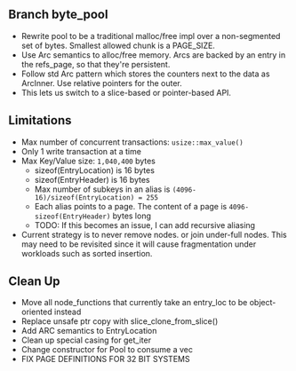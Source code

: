 ## Branch byte_pool
 * Rewrite pool to be a traditional malloc/free impl over a non-segmented set of bytes. Smallest allowed chunk is a PAGE_SIZE.
 * Use Arc semantics to alloc/free memory. Arcs are backed by an entry in the refs_page, so that they're persistent.
  * Follow std Arc pattern which stores the counters next to the data as ArcInner. Use relative pointers for the outer.
 * This lets us switch to a slice-based or pointer-based API.


## Limitations
 * Max number of concurrent transactions: `usize::max_value()`
 * Only 1 write transaction at a time
 * Max Key/Value size: `1,040,400` bytes
   * sizeof(EntryLocation) is 16 bytes
   * sizeof(EntryHeader) is 16 bytes
   * Max number of subkeys in an alias is `(4096-16)/sizeof(EntryLocation) = 255`
   * Each alias points to a page. The content of a page is `4096-sizeof(EntryHeader)` bytes long
   * TODO: If this becomes an issue, I can add recursive aliasing
 * Current strategy is to never remove nodes. or join under-full nodes. This may need to be revisited since it will cause fragmentation under workloads such as sorted insertion.

## Clean Up
 * Move all node_functions that currently take an entry_loc to be object-oriented instead
 * Replace unsafe ptr copy with slice_clone_from_slice()
 * Add ARC semantics to EntryLocation
 * Clean up special casing for get_iter
 * Change constructor for Pool to consume a vec
 * FIX PAGE DEFINITIONS FOR 32 BIT SYSTEMS
